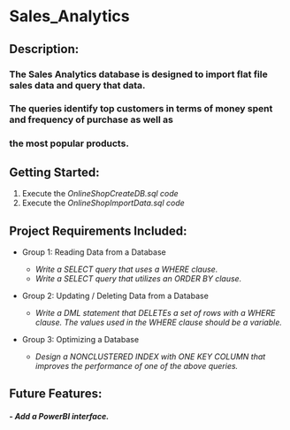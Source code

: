 # Sales_Analytics

## **Description:**

### The Sales Analytics database is designed to import flat file sales data and query that data.
### The queries identify top customers in terms of money spent and frequency of purchase as well as
### the most popular products. 

## **Getting Started:**

1. Execute the *OnlineShopCreateDB.sql code*
2. Execute the *OnlineShopImportData.sql code*



## **Project Requirements Included:**

* Group 1: Reading Data from a Database
	- *Write a SELECT query that uses a WHERE clause.*
	- *Write a SELECT query that utilizes an ORDER BY clause.* 

* Group 2: Updating / Deleting Data from a Database
	- *Write a DML statement that DELETEs a set of rows with a WHERE clause. The
values used in the WHERE clause should be a variable.*

* Group 3: Optimizing a Database
	- *Design a NONCLUSTERED INDEX with ONE KEY COLUMN that improves the
performance of one of the above queries.*

 
## **Future Features:**

#### - *Add a PowerBI interface.*

